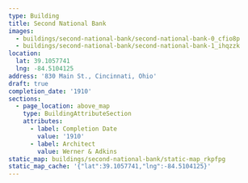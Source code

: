 ```yaml
---
type: Building
title: Second National Bank
images:
  - buildings/second-national-bank/second-national-bank-0_cfio8p
  - buildings/second-national-bank/second-national-bank-1_ihqzzk
location:
  lat: 39.1057741
  lng: -84.5104125
address: '830 Main St., Cincinnati, Ohio'
draft: true
completion_date: '1910'
sections:
  - page_location: above_map
    type: BuildingAttributeSection
    attributes:
      - label: Completion Date
        value: '1910'
      - label: Architect
        value: Werner & Adkins
static_map: buildings/second-national-bank/static-map_rkpfpg
static_map_cache: '{"lat":39.1057741,"lng":-84.5104125}'
---
```

